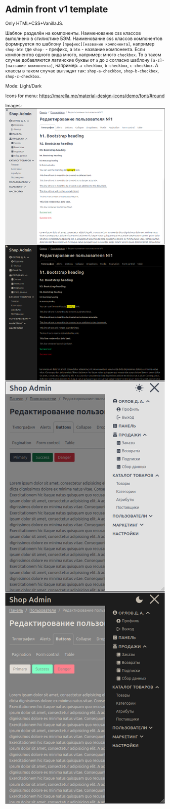 # Admin front v1 template

Only HTML+CSS+VanillaJS. 

Шаблон разделён на компоненты. Наименование css классов выполнено в стилистике БЭМ. 
Наименование css классов компонентов формируется по шаблону `[префикс][название компонента]`, например `shop-btn` 
где `shop-` - префикс, а `btn` - название компонента. Если компонентов одного вида много, например: много `checkbox`. 
То в таком случае добавляются латинские буквы от `a` до `z` согласно шаблону `[a-z]-[название компонента]`, 
например: `a-checkbox`, `b-checkbox`, `c-checkbox`. А классы в таком случае выглядят 
так: `shop-a-checkbox`, `shop-b-checkbox`, `shop-c-checkbox`.

Mode: Light/Dark

Icons for menu:
https://marella.me/material-design-icons/demo/font/#round

Images:
![1](images/1.png "1")
![2](images/2.png "2")
![3](images/3.png "3")
![4](images/4.png "4")
